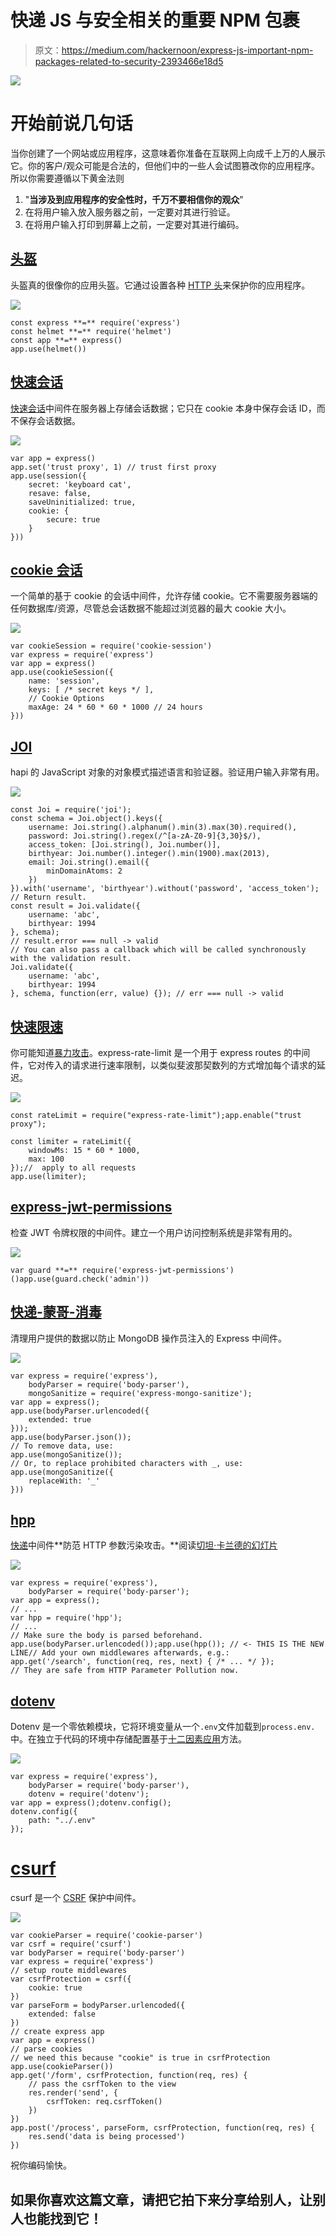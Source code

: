 # 快递 JS 与安全相关的重要 NPM 包裹

> 原文：<https://medium.com/hackernoon/express-js-important-npm-packages-related-to-security-2393466e18d5>

![](img/644daf4e29c14defec5697f0e8701caf.png)

# 开始前说几句话

当你创建了一个网站或应用程序，这意味着你准备在互联网上向成千上万的人展示它。你的客户/观众可能是合法的，但他们中的一些人会试图篡改你的应用程序。所以你需要遵循以下黄金法则

1.  "**当涉及到应用程序的安全性时，千万不要相信你的观众**"
2.  在将用户输入放入服务器之前，一定要对其进行验证。
3.  在将用户输入打印到屏幕上之前，一定要对其进行编码。

## [头盔](https://helmetjs.github.io/)

头盔真的很像你的应用头盔。它通过设置各种 [HTTP 头](https://en.wikipedia.org/wiki/List_of_HTTP_header_fields)来保护你的应用程序。

![](img/c9a15e523854c4f37c5072934cb68d75.png)

```
const express **=** require('express')
const helmet **=** require('helmet')
const app **=** express()
app.use(helmet())
```

## [快速会话](https://www.npmjs.com/package/express-session)

[快速会话](https://www.npmjs.com/package/express-session)中间件在服务器上存储会话数据；它只在 cookie 本身中保存会话 ID，而不保存会话数据。

![](img/18493ed75560d4abdba9dd6af0abb7c0.png)

```
var app = express()
app.set('trust proxy', 1) // trust first proxy
app.use(session({
    secret: 'keyboard cat',
    resave: false,
    saveUninitialized: true,
    cookie: {
        secure: true
    }
}))
```

## [cookie 会话](https://www.npmjs.com/package/cookie-session)

一个简单的基于 cookie 的会话中间件，允许存储 cookie。它不需要服务器端的任何数据库/资源，尽管总会话数据不能超过浏览器的最大 cookie 大小。

![](img/5541b926892d6d3ae2b6fac3e1fc889a.png)

```
var cookieSession = require('cookie-session')
var express = require('express')
var app = express()
app.use(cookieSession({
    name: 'session',
    keys: [ /* secret keys */ ],
    // Cookie Options
    maxAge: 24 * 60 * 60 * 1000 // 24 hours
}))
```

## [JOI](https://www.npmjs.com/package/joi)

hapi 的 JavaScript 对象的对象模式描述语言和验证器。验证用户输入非常有用。

![](img/a32ffeef069ebe1d484619c98e00d86f.png)

```
const Joi = require('joi');
const schema = Joi.object().keys({
    username: Joi.string().alphanum().min(3).max(30).required(),
    password: Joi.string().regex(/^[a-zA-Z0-9]{3,30}$/),
    access_token: [Joi.string(), Joi.number()],
    birthyear: Joi.number().integer().min(1900).max(2013),
    email: Joi.string().email({
        minDomainAtoms: 2
    })
}).with('username', 'birthyear').without('password', 'access_token');
// Return result.
const result = Joi.validate({
    username: 'abc',
    birthyear: 1994
}, schema);
// result.error === null -> valid
// You can also pass a callback which will be called synchronously with the validation result.
Joi.validate({
    username: 'abc',
    birthyear: 1994
}, schema, function(err, value) {}); // err === null -> valid
```

## [快速限速](https://www.npmjs.com/package/express-rate-limit)

你可能知道[暴力攻击](https://en.wikipedia.org/wiki/Brute-force_attack)。express-rate-limit 是一个用于 express routes 的中间件，它对传入的请求进行速率限制，以类似斐波那契数列的方式增加每个请求的延迟。

![](img/ee6abce420a79a3b5b5bc7f21d0ba3b3.png)

```
const rateLimit = require("express-rate-limit");app.enable("trust proxy");

const limiter = rateLimit({
    windowMs: 15 * 60 * 1000, 
    max: 100 
});//  apply to all requests
app.use(limiter);
```

## [express-jwt-permissions](https://www.npmjs.com/package/express-jwt-permissions)

检查 JWT 令牌权限的中间件。建立一个用户访问控制系统是非常有用的。

![](img/ff21a5a435136ac5211acd45a6c92654.png)

```
var guard **=** require('express-jwt-permissions')()app.use(guard.check('admin'))
```

## [快递-蒙哥-消毒](https://www.npmjs.com/package/express-mongo-sanitize)

清理用户提供的数据以防止 MongoDB 操作员注入的 Express 中间件。

![](img/848a386b9b8933f2017ad2a9a404c86a.png)

```
var express = require('express'),
    bodyParser = require('body-parser'),
    mongoSanitize = require('express-mongo-sanitize');
var app = express();
app.use(bodyParser.urlencoded({
    extended: true
}));
app.use(bodyParser.json());
// To remove data, use:
app.use(mongoSanitize());
// Or, to replace prohibited characters with _, use:
app.use(mongoSanitize({
    replaceWith: '_'
}))
```

## [hpp](https://www.npmjs.com/package/hpp)

[快递](http://expressjs.com/)中间件**防范 HTTP 参数污染攻击。**阅读[切坦·卡兰德的幻灯片](https://speakerdeck.com/ckarande/top-overlooked-security-threats-to-node-dot-js-web-applications?slide=48)

![](img/4743d319ee5e1df2cd9271e273f9cdf5.png)

```
var express = require('express'),
    bodyParser = require('body-parser');
var app = express();
// ...
var hpp = require('hpp');
// ...
// Make sure the body is parsed beforehand.
app.use(bodyParser.urlencoded());app.use(hpp()); // <- THIS IS THE NEW LINE// Add your own middlewares afterwards, e.g.:
app.get('/search', function(req, res, next) { /* ... */ });
// They are safe from HTTP Parameter Pollution now.
```

## [dotenv](https://www.npmjs.com/package/dotenv)

Dotenv 是一个零依赖模块，它将环境变量从一个`.env`文件加载到`process.env.`中。在独立于代码的环境中存储配置基于[十二因素应用](http://12factor.net/config)方法。

![](img/87fb0c16dfe43112335c7383aafc996f.png)

```
var express = require('express'),
    bodyParser = require('body-parser'),
    dotenv = require('dotenv');
var app = express();dotenv.config();
dotenv.config({
    path: "../.env"
});
```

# [csurf](https://www.npmjs.com/package/csurf)

csurf 是一个 [CSRF](https://en.wikipedia.org/wiki/Cross-site_request_forgery) 保护中间件。

![](img/347b4218b300ce91908dedca3043e6a5.png)

```
var cookieParser = require('cookie-parser')
var csrf = require('csurf')
var bodyParser = require('body-parser')
var express = require('express')
// setup route middlewares
var csrfProtection = csrf({
    cookie: true
})
var parseForm = bodyParser.urlencoded({
    extended: false
})
// create express app
var app = express()
// parse cookies
// we need this because "cookie" is true in csrfProtection
app.use(cookieParser())
app.get('/form', csrfProtection, function(req, res) {
    // pass the csrfToken to the view
    res.render('send', {
        csrfToken: req.csrfToken()
    })
})
app.post('/process', parseForm, csrfProtection, function(req, res) {
    res.send('data is being processed')
})
```

祝你编码愉快。

## 如果你喜欢这篇文章，请把它拍下来分享给别人，让别人也能找到它！
